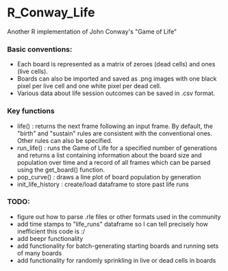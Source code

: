 # R_Conway_Life
Another R implementation of John Conway's "Game of Life"

### Basic conventions:
- Each board is represented as a matrix of zeroes (dead cells) and ones (live cells).
- Boards can also be imported and saved as .png images with one black pixel per live cell and one white pixel per dead cell.
- Various data about life session outcomes can be saved in .csv format.

### Key functions
- life() : returns the next frame following an input frame.  By default, the "birth" and "sustain" rules are consistent with the conventional ones.  Other rules can also be specified.
- run_life() : runs the Game of Life for a specified number of generations and returns a list containing information about the board size and population over time and a record of all frames which can be parsed using the get_board() function.
- pop_curve() : draws a line plot of board population by generation
- init_life_history : create/load dataframe to store past life runs

### TODO:
- figure out how to parse .rle files or other formats used in the community
- add time stamps to "life_runs" dataframe so I can tell precisely how inefficient this code is :/
- add beepr functionality
- add functionality for batch-generating starting boards and running sets of many boards
- add functionality for randomly sprinkling in live or dead cells in boards
